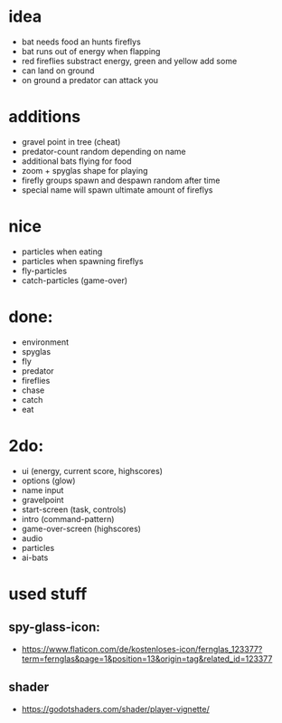 # idea
- bat needs food an hunts fireflys
- bat runs out of energy when flapping
- red fireflies substract energy, green and yellow add some
- can land on ground
- on ground a predator can attack you

# additions
- gravel point in tree (cheat)
- predator-count random depending on name
- additional bats flying for food
- zoom + spyglas shape for playing
- firefly groups spawn and despawn random after time
- special name will spawn ultimate amount of fireflys

# nice
- particles when eating
- particles when spawning fireflys
- fly-particles
- catch-particles (game-over)

# done:
- environment
- spyglas
- fly
- predator
- fireflies
- chase
- catch
- eat

# 2do:
- ui (energy, current score, highscores)
- options (glow)
- name input
- gravelpoint
- start-screen (task, controls)
- intro (command-pattern)
- game-over-screen (highscores)
- audio
- particles
- ai-bats

# used stuff
## spy-glass-icon:
- https://www.flaticon.com/de/kostenloses-icon/fernglas_123377?term=fernglas&page=1&position=13&origin=tag&related_id=123377
## shader
- https://godotshaders.com/shader/player-vignette/
